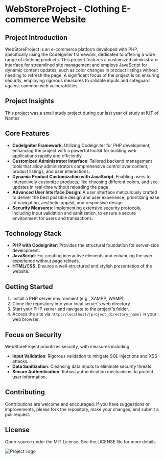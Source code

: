# WebStoreProject - Clothing E-commerce Website

## Project Introduction

WebStoreProject is an e-commerce platform developed with PHP, specifically using the CodeIgniter framework, dedicated to offering a wide range of clothing products. This project features a customized administrator interface for streamlined site management and employs JavaScript for dynamic content updates, such as color changes in product listings without needing to refresh the page. A significant focus of the project is on ensuring security, employing rigorous measures to validate inputs and safeguard against common web vulnerabilities.

## Project Insights
This project was a small study project during our last year of study at IUT of Nantes
## Core Features

- **CodeIgniter Framework**: Utilizing CodeIgniter for PHP development, enhancing the project with a powerful toolkit for building web applications rapidly and efficiently.
- **Customized Administrator Interface**: Tailored backend management tools that allow administrators comprehensive control over content, product listings, and user interactions.
- **Dynamic Product Customization with JavaScript**: Enabling users to interactively customize products, like choosing different colors, and see updates in real-time without reloading the page.
- **Advanced User Interface Design**: A user interface meticulously crafted to deliver the best possible design and user experience, prioritizing ease of navigation, aesthetic appeal, and responsive design.
- **Security Measures**: Implementing extensive security protocols, including input validation and sanitization, to ensure a secure environment for users and transactions.

## Technology Stack

- **PHP with CodeIgniter**: Provides the structural foundation for server-side development.
- **JavaScript**: For creating interactive elements and enhancing the user experience without page reloads.
- **HTML/CSS**: Ensures a well-structured and stylish presentation of the website.

## Getting Started

1. Install a PHP server environment (e.g., XAMPP, WAMP).
2. Clone the repository into your local server's web directory.
3. Start your PHP server and navigate to the project's folder.
4. Access the site via `http://localhost/[project_directory_name]` in your web browser.

## Focus on Security

WebStoreProject prioritizes security, with measures including:

- **Input Validation**: Rigorous validation to mitigate SQL injections and XSS attacks.
- **Data Sanitization**: Cleansing data inputs to eliminate security threats.
- **Secure Authentication**: Robust authentication mechanisms to protect user information.



## Contributing

Contributions are welcome and encouraged. If you have suggestions or improvements, please fork the repository, make your changes, and submit a pull request.

## License

Open-source under the MIT License. See the LICENSE file for more details.

![Project Logo](https://media.licdn.com/dms/image/C4E03AQErvOLSbwpuRg/profile-displayphoto-shrink_800_800/0/1651179636283?e=2147483647&v=beta&t=ec2-Q-NWjyx_CX_pWzc2NyuMk24td0_gOZaWeVZdo-E)

